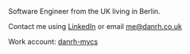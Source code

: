 Software Engineer from the UK living in Berlin. 

Contact me using [LinkedIn](https://www.linkedin.com/in/danrholland) or email me@danrh.co.uk

Work account: [danrh-mycs](https://github.com/danrh-mycs)

